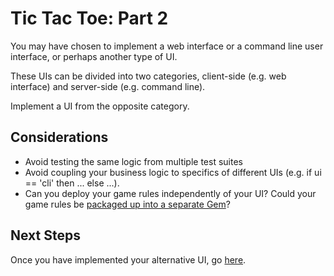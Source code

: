# Tic Tac Toe: Part 2

You may have chosen to implement a web interface or a command line user interface, or perhaps another type of UI.

These UIs can be divided into two categories, client-side (e.g. web interface) and server-side (e.g. command line). 

Implement a UI from the opposite category.

## Considerations

* Avoid testing the same logic from multiple test suites
* Avoid coupling your business logic to specifics of different UIs (e.g. if ui == 'cli' then ... else ...).
* Can you deploy your game rules independently of your UI? Could your game rules be [packaged up into a separate Gem](../../guides/06-Gem-Packaging/)?

## Next Steps

Once you have implemented your alternative UI, go [here](./part3.md).


